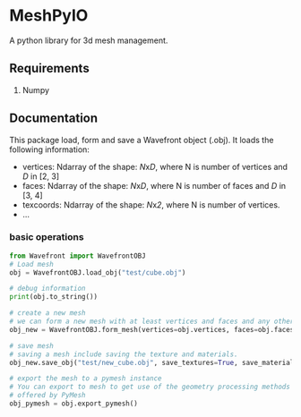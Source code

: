 # MeshPyIO
A python library for 3d mesh management.
## Requirements
1. Numpy
## Documentation
This package load, form and save a Wavefront object (.obj). It loads the following information:
* vertices: Ndarray of the shape: *N*x*D*, where N is number of vertices and *D* in [2, 3]
* faces: Ndarray of the shape: *N*x*D*, where N is number of faces and *D* in [3, 4]
* texcoords: Ndarray of the shape: *N*x*2*, where N is number of vertices.
* ...
### basic operations
```python
from Wavefront import WavefrontOBJ
# Load mesh
obj = WavefrontOBJ.load_obj("test/cube.obj")

# debug information
print(obj.to_string())

# create a new mesh
# we can form a new mesh with at least vertices and faces and any other attributes
obj_new = WavefrontOBJ.form_mesh(vertices=obj.vertices, faces=obj.faces)

# save mesh
# saving a mesh include saving the texture and materials.
obj_new.save_obj("test/new_cube.obj", save_textures=True, save_materials=True)

# export the mesh to a pymesh instance
# You can export to mesh to get use of the geometry processing methods
# offered by PyMesh
obj_pymesh = obj.export_pymesh()
```